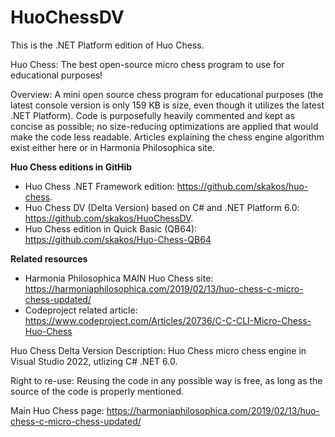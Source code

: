 # HuoChessDV
This is the .NET Platform edition of Huo Chess.

Huo Chess: The best open-source micro chess program to use for educational purposes!

Overview: A mini open source chess program for educational purposes (the latest console version is only 159 KB is size, even though it utilizes the latest .NET Platform). Code is purposefully heavily commented and kept as concise as possible; no size-reducing optimizations are applied that would make the code less readable. Articles explaining the chess engine algorithm exist either here or in Harmonia Philosophica site.

**Huo Chess editions in GitHib**
- Huo Chess .NET Framework edition: https://github.com/skakos/huo-chess.
- Huo Chess DV (Delta Version) based on C# and .NET Platform 6.0: https://github.com/skakos/HuoChessDV.
- Huo Chess edition in Quick Basic (QB64): https://github.com/skakos/Huo-Chess-QB64

**Related resources**

- Harmonia Philosophica MAIN Huo Chess site: https://harmoniaphilosophica.com/2019/02/13/huo-chess-c-micro-chess-updated/
- Codeproject related article: https://www.codeproject.com/Articles/20736/C-C-CLI-Micro-Chess-Huo-Chess

Huo Chess Delta Version Description: Huo Chess micro chess engine in Visual Studio 2022, utlizing C# .NET 6.0.

Right to re-use: Reusing the code in any possible way is free, as long as the source of the code is properly mentioned.

Main Huo Chess page: https://harmoniaphilosophica.com/2019/02/13/huo-chess-c-micro-chess-updated/
